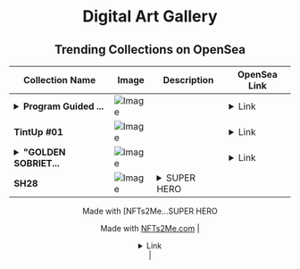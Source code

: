<div align="center">

# Digital Art Gallery

## Trending Collections on OpenSea

| Collection Name                       | Image                                                                                     | Description                       | OpenSea Link                                                                                          |
|---------------------------------------|-------------------------------------------------------------------------------------------|-----------------------------------|--------------------------------------------------------------------------------------------------------|
| **<details><summary>Program Guided ...</summary>Program Guided Wanting</details>** | ![Image](https://i.seadn.io/s/raw/files/2e89f2474a922c6a231f5839f59f1d9e.jpg?w=500&auto=format?w=200&auto=format) |  | <details><summary>Link</summary>[Program Guided Wanting](https://opensea.io/collection/program-guided-wanting)</details> |
| **TintUp #01** | ![Image](https://i.seadn.io/s/raw/files/4427cf526a7f144a8ddb76c0504cf596.jpg?w=500&auto=format?w=200&auto=format) |  | <details><summary>Link</summary>[TintUp #01](https://opensea.io/collection/tintup-01)</details> |
| **<details><summary>"GOLDEN SOBRIET...</summary>"GOLDEN SOBRIETY COIN"</details>** | ![Image](https://i.seadn.io/s/raw/files/22ec4465b9a2cc2ef0f388bce6b3b700.png?w=500&auto=format?w=200&auto=format) |  | <details><summary>Link</summary>["GOLDEN SOBRIETY COIN"](https://opensea.io/collection/golden-sobriety-coin)</details> |
| **SH28** | ![Image](https://i.seadn.io/s/raw/files/50e8cf477fdc6011664b4e11655d1f4c.jpg?w=500&auto=format?w=200&auto=format) | <details><summary>SUPER HERO

Made with [NFTs2Me...</summary>SUPER HERO

Made with [NFTs2Me.com](https://nfts2me.com/)</details> | <details><summary>Link</summary>[SH28](https://opensea.io/collection/sh28)</details> |

</div>